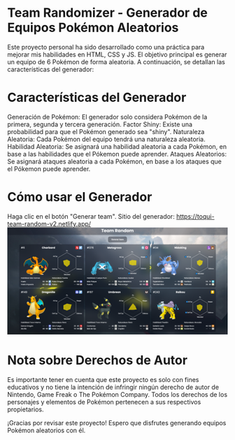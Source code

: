 # Team Randomizer - Generador de Equipos Pokémon Aleatorios
Este proyecto personal ha sido desarrollado como una práctica para mejorar mis habilidades en HTML, CSS y JS. El objetivo principal es generar un equipo de 6 Pokémon de forma aleatoria. A continuación, se detallan las características del generador:

# Características del Generador
Generación de Pokémon: El generador solo considera Pokémon de la primera, segunda y tercera generación.
Factor Shiny: Existe una probabilidad para que el Pokémon generado sea "shiny".
Naturaleza Aleatoria: Cada Pokémon del equipo tendrá una naturaleza aleatoria.
Habilidad Aleatoria: Se asignará una habilidad aleatoria a cada Pokémon, en base a las habilidades que el Pókemon puede aprender.
Ataques Aleatorios: Se asignará ataques aleatoria a cada Pokémon, en base a los ataques que el Pókemon puede aprender. 

# Cómo usar el Generador
Haga clic en el botón "Generar team".
Sitio del generador: https://toqui-team-random-v2.netlify.app/
![Vista previa del equipo Pokémon](img/equipo.png)

# Nota sobre Derechos de Autor
Es importante tener en cuenta que este proyecto es solo con fines educativos y no tiene la intención de infringir ningún derecho de autor de Nintendo, Game Freak o The Pokémon Company. Todos los derechos de los personajes y elementos de Pokémon pertenecen a sus respectivos propietarios.

¡Gracias por revisar este proyecto! Espero que disfrutes generando equipos Pokémon aleatorios con él.
